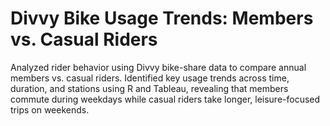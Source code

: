 # Divvy Bike Usage Trends: Members vs. Casual Riders
Analyzed rider behavior using Divvy bike-share data to compare annual members vs. casual riders. Identified key usage trends across time, duration, and stations using R and Tableau, revealing that members commute during weekdays while casual riders take longer, leisure-focused trips on weekends.
